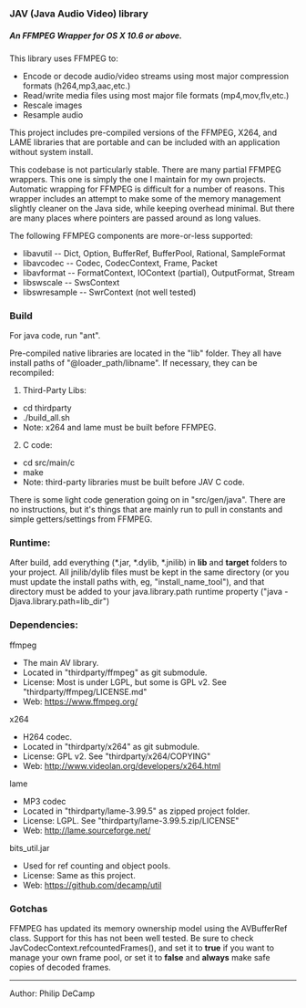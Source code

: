 ### JAV (Java Audio Video) library
##### An FFMPEG Wrapper for OS X 10.6 or above.

This library uses FFMPEG to:
- Encode or decode audio/video streams using most major compression formats (h264,mp3,aac,etc.)
- Read/write media files using most major file formats (mp4,mov,flv,etc.)
- Rescale images
- Resample audio

This project includes pre-compiled versions of the FFMPEG, X264, and LAME libraries that are portable and can be included with an application without system install.

This codebase is not particularly stable. There are many partial FFMPEG wrappers. This one is simply the one I maintain for my own projects. Automatic wrapping for FFMPEG is difficult for a number of reasons. This wrapper includes an attempt to make some of the memory management slightly cleaner on the Java side, while keeping overhead minimal. But there are many places where pointers are passed around as long values.

The following FFMPEG components are more-or-less supported:
- libavutil -- Dict, Option, BufferRef, BufferPool, Rational, SampleFormat
- libavcodec -- Codec, CodecContext, Frame, Packet
- libavformat -- FormatContext, IOContext (partial), OutputFormat, Stream
- libswscale -- SwsContext
- libswresample -- SwrContext (not well tested)


### Build
For java code, run "ant".

Pre-compiled native libraries are located in the "lib" folder. They all have install paths of "@loader_path/libname". If necessary, they can be recompiled:

1. Third-Party Libs:
  - cd thirdparty
  - ./build_all.sh
  - Note: x264 and lame must be built before FFMPEG.
  
2. C code:
  - cd src/main/c
  - make
  - Note: third-party libraries must be built before JAV C code.

There is some light code generation going on in "src/gen/java". There are no instructions, but it's things that are mainly run to pull in constants and simple getters/settings from FFMPEG.

### Runtime:
After build, add everything (\*.jar, \*.dylib, \*.jnilib) in **lib** and **target** folders to your project. All jnilib/dylib files must be kept in the same directory (or you must update the install paths with, eg, "install_name_tool"), and that directory must be added to your java.library.path runtime property ("java -Djava.library.path=lib_dir")


### Dependencies:
ffmpeg 
- The main AV library. 
- Located in "thirdparty/ffmpeg" as git submodule.
- License: Most is under LGPL, but some is GPL v2. See "thirdparty/ffmpeg/LICENSE.md"
- Web: <https://www.ffmpeg.org/>

x264
- H264 codec.
- Located in "thirdparty/x264" as git submodule.
- License: GPL v2. See "thirdparty/x264/COPYING"
- Web: <http://www.videolan.org/developers/x264.html>

lame
- MP3 codec
- Located in "thirdparty/lame-3.99.5" as zipped project folder.
- License: LGPL. See "thirdparty/lame-3.99.5.zip/LICENSE"
- Web: <http://lame.sourceforge.net/>

bits_util.jar 
- Used for ref counting and object pools.
- License: Same as this project.
- Web: <https://github.com/decamp/util>


### Gotchas
FFMPEG has updated its memory ownership model using the AVBufferRef class. Support for this
has not been well tested. Be sure to check JavCodecContext.refcountedFrames(),
and set it to **true** if you want to manage your own frame pool, or set it to **false**
and **always** make safe copies of decoded frames.


---
Author: Philip DeCamp